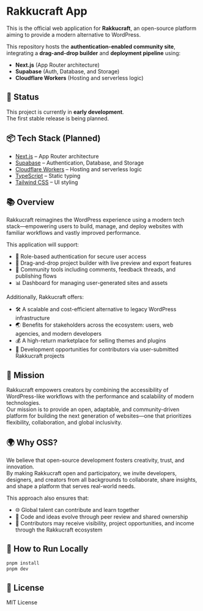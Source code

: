 # Rakkucraft App

This is the official web application for **Rakkucraft**, an open-source platform aiming to provide a modern alternative to WordPress.

This repository hosts the **authentication-enabled community site**, integrating a **drag-and-drop builder** and **deployment pipeline** using:

- **Next.js** (App Router architecture)
- **Supabase** (Auth, Database, and Storage)
- **Cloudflare Workers** (Hosting and serverless logic)

## 🚧 Status

This project is currently in **early development**.  
The first stable release is being planned.

## 📦 Tech Stack (Planned)

- [Next.js](https://nextjs.org/) – App Router architecture
- [Supabase](https://supabase.com/) – Authentication, Database, and Storage
- [Cloudflare Workers](https://developers.cloudflare.com/workers/) – Hosting and serverless logic
- [TypeScript](https://www.typescriptlang.org/) – Static typing
- [Tailwind CSS](https://tailwindcss.com/) – UI styling

## 📚 Overview

Rakkucraft reimagines the WordPress experience using a modern tech stack—empowering users to build, manage, and deploy websites with familiar workflows and vastly improved performance.

This application will support:

- 🔐 Role-based authentication for secure user access
- 🧱 Drag-and-drop project builder with live preview and export features
- 💬 Community tools including comments, feedback threads, and publishing flows
- 📊 Dashboard for managing user-generated sites and assets

Additionally, Rakkucraft offers:

- 🛠️ A scalable and cost-efficient alternative to legacy WordPress infrastructure
- 🌏 Benefits for stakeholders across the ecosystem: users, web agencies, and modern developers
- 💰 A high-return marketplace for selling themes and plugins
- 📨 Development opportunities for contributors via user-submitted Rakkucraft projects

## 🎯 Mission

Rakkucraft empowers creators by combining the accessibility of WordPress-like workflows with the performance and scalability of modern technologies.  
Our mission is to provide an open, adaptable, and community-driven platform for building the next generation of websites—one that prioritizes flexibility, collaboration, and global inclusivity.

## 🌍 Why OSS?

We believe that open-source development fosters creativity, trust, and innovation.  
By making Rakkucraft open and participatory, we invite developers, designers, and creators from all backgrounds to collaborate, share insights, and shape a platform that serves real-world needs.

This approach also ensures that:

- 🌐 Global talent can contribute and learn together
- 🤝 Code and ideas evolve through peer review and shared ownership
- 🎁 Contributors may receive visibility, project opportunities, and income through the Rakkucraft ecosystem

## 🧪 How to Run Locally

```bash
pnpm install
pnpm dev
```

## 📄 License

MIT License
